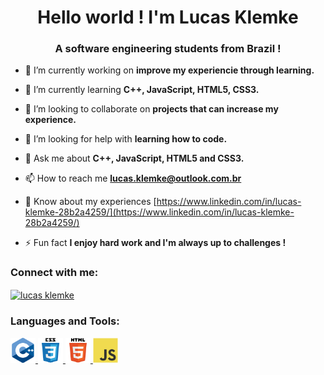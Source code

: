 <h1 align="center">Hello world ! I'm Lucas Klemke</h1>
<h3 align="center">A software engineering students from Brazil !</h3>

- 🔭 I’m currently working on **improve my experiencie through learning.**

- 🌱 I’m currently learning **C++, JavaScript, HTML5, CSS3.**

- 👯 I’m looking to collaborate on **projects that can increase my experience.**

- 🤝 I’m looking for help with **learning how to code.**

- 💬 Ask me about **C++, JavaScript, HTML5 and CSS3.**

- 📫 How to reach me **lucas.klemke@outlook.com.br**

- 📄 Know about my experiences [https://www.linkedin.com/in/lucas-klemke-28b2a4259/](https://www.linkedin.com/in/lucas-klemke-28b2a4259/)

- ⚡ Fun fact **I enjoy hard work and I'm always up to challenges !**

<h3 align="left">Connect with me:</h3>
<p align="left">
<a href="https://linkedin.com/in/lucas klemke" target="blank"><img align="center" src="https://raw.githubusercontent.com/rahuldkjain/github-profile-readme-generator/master/src/images/icons/Social/linked-in-alt.svg" alt="lucas klemke" height="30" width="40" /></a>
</p>

<h3 align="left">Languages and Tools:</h3>
<p align="left"> <a href="https://www.w3schools.com/cpp/" target="_blank" rel="noreferrer"> <img src="https://raw.githubusercontent.com/devicons/devicon/master/icons/cplusplus/cplusplus-original.svg" alt="cplusplus" width="40" height="40"/> </a> <a href="https://www.w3schools.com/css/" target="_blank" rel="noreferrer"> <img src="https://raw.githubusercontent.com/devicons/devicon/master/icons/css3/css3-original-wordmark.svg" alt="css3" width="40" height="40"/> </a> <a href="https://www.w3.org/html/" target="_blank" rel="noreferrer"> <img src="https://raw.githubusercontent.com/devicons/devicon/master/icons/html5/html5-original-wordmark.svg" alt="html5" width="40" height="40"/> </a> <a href="https://developer.mozilla.org/en-US/docs/Web/JavaScript" target="_blank" rel="noreferrer"> <img src="https://raw.githubusercontent.com/devicons/devicon/master/icons/javascript/javascript-original.svg" alt="javascript" width="40" height="40"/> </a> </p>
